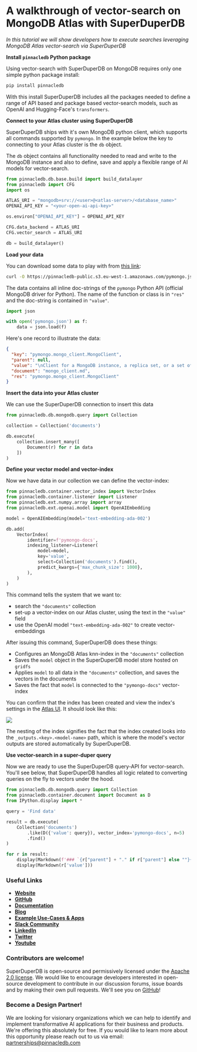 # A walkthrough of vector-search on MongoDB Atlas with SuperDuperDB

*In this tutorial we will show developers how to execute searches leveraging MongoDB Atlas vector-search
via SuperDuperDB*

**Install `pinnacledb` Python package**

Using vector-search with SuperDuperDB on MongoDB requires only one simple python package install:

<!--truncate-->

```bash
pip install pinnacledb
```

With this install SuperDuperDB includes all the packages needed to define a range of API based and package based 
vector-search models, such as OpenAI and Hugging-Face's `transformers`.

**Connect to your Atlas cluster using SuperDuperDB**

SuperDuperDB ships with it's own MongoDB python client, which supports
all commands supported by `pymongo`. In the example below 
the key to connecting to your Atlas cluster is the `db` object.

The `db` object contains all functionality needed to read and write to 
the MongoDB instance and also to define, save and apply a flexible range 
of AI models for vector-search.

```python
from pinnacledb.db.base.build import build_datalayer
from pinnacledb import CFG
import os

ATLAS_URI = "mongodb+srv://<user>@<atlas-server>/<database_name>"
OPENAI_API_KEY = "<your-open-ai-api-key>"

os.environ["OPENAI_API_KEY"] = OPENAI_API_KEY

CFG.data_backend = ATLAS_URI
CFG.vector_search = ATLAS_URI

db = build_datalayer()
```

**Load your data**

You can download some data to play with from [this link](https://pinnacledb-public.s3.eu-west-1.amazonaws.com/pymongo.json):

```bash
curl -O https://pinnacledb-public.s3.eu-west-1.amazonaws.com/pymongo.json
```

The data contains all inline doc-strings of the `pymongo` Python API (official
MongoDB driver for Python). The name of the function or class is in `"res"` and
the doc-string is contained in `"value"`.

```python
import json

with open('pymongo.json') as f:
    data = json.load(f)
```

Here's one record to illustrate the data:

```json
{
  "key": "pymongo.mongo_client.MongoClient",
  "parent": null,
  "value": "\nClient for a MongoDB instance, a replica set, or a set of mongoses.\n\n",
  "document": "mongo_client.md",
  "res": "pymongo.mongo_client.MongoClient"
}
```

**Insert the data into your Atlas cluster**

We can use the SuperDuperDB connection to insert this data

```python
from pinnacledb.db.mongodb.query import Collection

collection = Collection('documents')

db.execute(
    collection.insert_many([
        Document(r) for r in data
    ])
)
```

**Define your vector model and vector-index**

Now we have data in our collection we can define the vector-index:

```python
from pinnacledb.container.vector_index import VectorIndex
from pinnacledb.container.listener import Listener
from pinnacledb.ext.numpy.array import array
from pinnacledb.ext.openai.model import OpenAIEmbedding

model = OpenAIEmbedding(model='text-embedding-ada-002')

db.add(
    VectorIndex(
        identifier=f'pymongo-docs',
        indexing_listener=Listener(
            model=model,
            key='value',
            select=Collection('documents').find(),
            predict_kwargs={'max_chunk_size': 1000},
        ),
    )
)
```

This command tells the system that we want to:

- search the `"documents"` collection
- set-up a vector-index on our Atlas cluster, using the text in the `"value"` field
- use the OpenAI model `"text-embedding-ada-002"` to create vector-embeddings

After issuing this command, SuperDuperDB does these things:

- Configures an MongoDB Atlas knn-index in the `"documents"` collection
- Saves the `model` object in the SuperDuperDB model store hosted on `gridfs`
- Applies `model` to all data in the `"documents"` collection, and saves the vectors in the documents
- Saves the fact that `model` is connected to the `"pymongo-docs"` vector-index

You can confirm that the index has been created and view the index's settings 
in the [Atlas UI](https://cloud.mongodb.com/). It should look like this:

![](atlas_screen.png)

The nesting of the index signifies the fact that the index created looks 
into the `_outputs.<key>.<model-name>` path, which is where the model's vector outputs are stored
automatically by SuperDuperDB.

**Use vector-search in a super-duper query**

Now we are ready to use the SuperDuperDB query-API for vector-search.
You'll see below, that SuperDuperDB handles all logic related to 
converting queries on the fly to vectors under the hood.

```python
from pinnacledb.db.mongodb.query import Collection
from pinnacledb.container.document import Document as D
from IPython.display import *

query = 'Find data'

result = db.execute(
    Collection('documents')
        .like(D({'value': query}), vector_index='pymongo-docs', n=5)
        .find()
)

for r in result:
    display(Markdown(f'### `{r["parent"] + "." if r["parent"] else ""}{r["res"]}`'))
    display(Markdown(r['value']))
```

### Useful Links

- **[Website](https://pinnacledb.com/)**
- **[GitHub](https://github.com/SuperDuperDB/pinnacledb)**
- **[Documentation](https://docs.pinnacledb.com/docs/docs/intro.html)**
- **[Blog](https://docs.pinnacledb.com/blog)**
- **[Example Use-Cases & Apps](https://docs.pinnacledb.com/docs/category/use-cases)**
- **[Slack Community](https://join.slack.com/t/pinnacledb/shared_invite/zt-1zuojj0k0-RjAYBs1TDsvEa7yaFGa6QA)**
- **[LinkedIn](https://www.linkedin.com/company/pinnacledb/)**
- **[Twitter](https://twitter.com/pinnacledb)**
- **[Youtube](https://www.youtube.com/@pinnacledb)**

### Contributors are welcome!

SuperDuperDB is open-source and permissively licensed under the [Apache 2.0 license](https://github.com/SuperDuperDB/pinnacledb/blob/main/LICENSE). We would like to encourage developers interested in open-source development to contribute in our discussion forums, issue boards and by making their own pull requests. We'll see you on [GitHub](https://github.com/SuperDuperDB/pinnacledb)!

### Become a Design Partner!

We are looking for visionary organizations which we can help to identify and implement transformative AI applications for their business and products. We're offering this absolutely for free. If you would like to learn more about this opportunity please reach out to us via email: partnerships@pinnacledb.com
